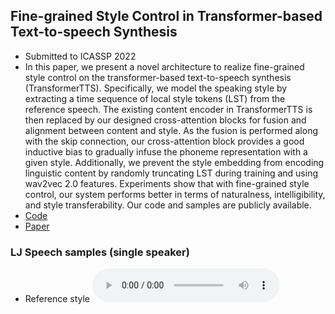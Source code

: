 ## Fine-grained Style Control in Transformer-based Text-to-speech Synthesis

 - Submitted to ICASSP 2022
 - In this paper, we present a novel architecture to realize fine-grained style control on the transformer-based text-to-speech synthesis (TransformerTTS). Specifically, we model the speaking style by extracting a time sequence of local style tokens (LST) from the reference speech. The existing content encoder in TransformerTTS is then replaced by our designed cross-attention blocks for fusion and alignment between content and style. As the fusion is performed along with the skip connection, our cross-attention block provides a good inductive bias to gradually infuse the phoneme representation with a given style. Additionally, we prevent the style embedding from encoding linguistic content by randomly truncating LST during training and using wav2vec 2.0 features. Experiments show that with fine-grained style control, our system performs better in terms of naturalness, intelligibility, and style transferability. Our code and samples are publicly available.
 - [Code](...)
 - [Paper](...)

### LJ Speech samples (single speaker)

 - Reference style <audio src="samples/LJSpeech/1_ref.wav" type="audio/wav"  controls preload></audio>
